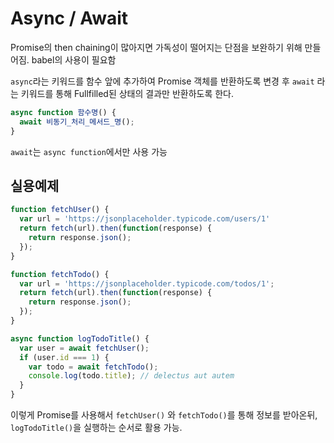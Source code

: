 # Async / Await

Promise의 then chaining이 많아지면 가독성이 떨어지는 단점을 보완하기 위해 만들어짐. babel의 사용이 필요함



`async`라는 키워드를 함수 앞에 추가하여 Promise 객체를 반환하도록 변경 후 `await` 라는 키워드를 통해 Fullfilled된 상태의 결과만 반환하도록 한다.

```js
async function 함수명() {
  await 비동기_처리_메서드_명();
}
```

`await`는 `async function`에서만 사용 가능

## 실용예제

```js
function fetchUser() {
  var url = 'https://jsonplaceholder.typicode.com/users/1'
  return fetch(url).then(function(response) {
    return response.json();
  });
}

function fetchTodo() {
  var url = 'https://jsonplaceholder.typicode.com/todos/1';
  return fetch(url).then(function(response) {
    return response.json();
  });
}

async function logTodoTitle() {
  var user = await fetchUser();
  if (user.id === 1) {
    var todo = await fetchTodo();
    console.log(todo.title); // delectus aut autem
  }
}
```

이렇게 Promise를 사용해서 `fetchUser()` 와 `fetchTodo()`를 통해 정보를 받아온뒤,  `logTodoTitle()`을 실행하는 순서로 활용 가능.

